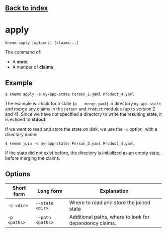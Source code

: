 ## [Back to index](index.md)

# apply

```
knemm apply [options] [claims...]
```
The command  of: 
  * A **state** 
  * A number of **claims** 


## Example
```
$ knemm apply -s my-app-state Person_2.yaml Product_4.yaml 
```

The example will look for a state (a `___merge.yaml`) in directory `my-app-state` and merge any claims in the `Person` and `Product` modules (up to version 2 and 4). Since we have not specified a directory to write the resulting state, it is echoed to **stdout**. 

If we want to read and store the state on disk, we use the `-s` option, with a directory name: 

```
$ knemm join -s my-app-state/ Person_2.yaml Product_4.yaml 
```

If the state did not exist before, the directory is initialized as an empty state, before merging the claims. 

## Options

| Short form | Long form | Explanation | 
| --- | --- | --- | 
| `-s <dir>` | `--state <dir>` | Where to read and store the joined state | 
| `-p <paths>` | `--path <paths>` | Additional paths, where to look for dependency claims. |

